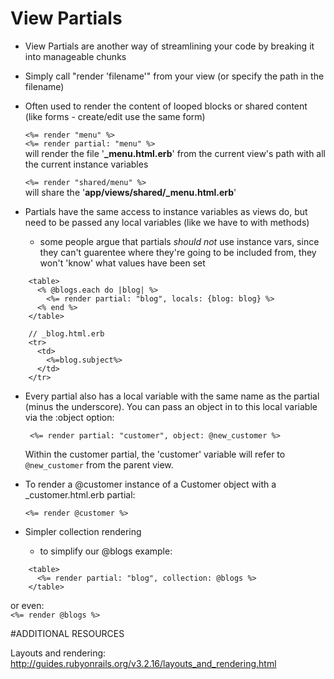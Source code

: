 # View Partials

  - View Partials are another way of streamlining your code by breaking it into manageable chunks

  - Simply call "render 'filename'" from your view (or specify the path in the filename)

  - Often used to render the content of looped blocks or shared content (like forms - create/edit use the same form)

    `<%= render "menu" %>`  
    `<%= render partial: "menu" %>`  
      will render the file '**_menu.html.erb**' from the current view's path with all the current instance variables

    `<%= render "shared/menu" %>`   
      will share the '**app/views/shared/_menu.html.erb**'

  - Partials have the same access to instance variables as views do, but need to be passed any local variables (like we have to with methods)
    - some people argue that partials *should not* use instance vars, since they can't guarentee where they're going to be included from, they won't 'know' what values have been set

    
```
    <table>
      <% @blogs.each do |blog| %>
        <%= render partial: "blog", locals: {blog: blog} %>
      <% end %>
    </table>
```

```
    // _blog.html.erb
    <tr>
      <td>
        <%=blog.subject%>
      </td>
    </tr>

```

   - Every partial also has a local variable with the same name as the partial (minus the underscore). You can pass an object in to this local variable via the :object option:

     ` <%= render partial: "customer", object: @new_customer %>`
      
      Within the customer partial, the 'customer' variable will refer to `@new_customer` from the parent view.

   - To render a @customer instance of a Customer object with a _customer.html.erb partial:

      `<%= render @customer %>`

   - Simpler collection rendering
      - to simplify our @blogs example:

```
    <table>
      <%= render partial: "blog", collection: @blogs %>
    </table>
```

  or even:  
      `<%= render @blogs %>`
  

#ADDITIONAL RESOURCES

Layouts and rendering:  
<http://guides.rubyonrails.org/v3.2.16/layouts_and_rendering.html>